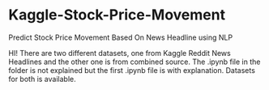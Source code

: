 # Kaggle-Stock-Price-Movement
Predict Stock Price Movement Based On News Headline using NLP


HI! There are two different datasets, one from Kaggle Reddit News Headlines and the other one is from combined source. The .ipynb file in the folder is not explained but the first .ipynb file is with explanation. Datasets for both is available.
